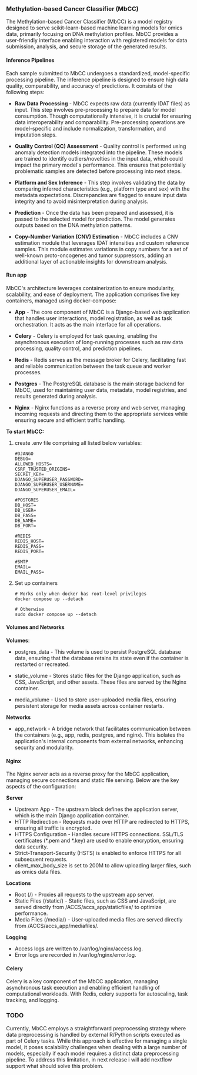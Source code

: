 ### Methylation-based Cancer Classifier (MbCC)
The Methylation-based Cancer Classifier (MbCC) is a model registry designed to serve scikit-learn-based machine learning models for omics data, primarily focusing on DNA methylation profiles. 
MbCC provides a user-friendly interface enabling interaction with registered models for data submission, analysis, and secure storage of the generated results.

#### Inference Pipelines
Each sample submitted to MbCC undergoes a standardized, model-specific processing pipeline. The inference pipeline is designed to ensure high data quality, comparability, and accuracy of predictions. It consists of the following steps:

- **Raw Data Processing** -
MbCC expects raw data (currently IDAT files) as input. This step involves pre-processing to prepare data for model consumption. Though computationally intensive, it is crucial for ensuring data interoperability and comparability. Pre-processing operations are model-specific and include normalization, transformation, and imputation steps.

- **Quality Control (QC) Assessment** -
Quality control is performed using anomaly detection models integrated into the pipeline. These models are trained to identify outliers/novelties in the input data, which could impact the primary model's performance. This ensures that potentially problematic samples are detected before processing into next steps.

- **Platform and Sex Inference** - 
This step involves validating the data by comparing inferred characteristics (e.g., platform type and sex) with the metadata expectations. Discrepancies are flagged to ensure input data integrity and to avoid misinterpretation during analysis.

- **Prediction** - 
Once the data has been prepared and assessed, it is passed to the selected model for prediction. The model generates outputs based on the DNA methylation patterns.

- **Copy-Number Variation (CNV) Estimation** - 
MbCC includes a CNV estimation module that leverages IDAT intensities and custom reference samples. This module estimates variations in copy numbers for a set of well-known proto-oncogenes and tumor suppressors, adding an additional layer of actionable insights for downstream analysis.


#### Run app
MbCC's architecture leverages containerization to ensure modularity, scalability, and ease of deployment. The application comprises five key containers, managed using docker-compose:

- **App** - The core component of MbCC is a Django-based web application that handles user interactions, model registration, as well as task orchestration. It acts as the main interface for all operations.

- **Celery** - Celery is employed for task queuing, enabling the asynchronous execution of long-running processes such as raw data processing, quality control, and prediction pipelines.

- **Redis** - Redis serves as the message broker for Celery, facilitating fast and reliable communication between the task queue and worker processes.

- **Postgres** - The PostgreSQL database is the main storage backend for MbCC, used for maintaining user data, metadata, model registries, and results generated during analysis.

- **Nginx** - Nginx functions as a reverse proxy and web server, managing incoming requests and directing them to the appropriate services while ensuring secure and efficient traffic handling.


**To start MbCC:**

1. create .env file comprising all listed below variables:

    ```
    #DJANGO
    DEBUG=
    ALLOWED_HOSTS=
    CSRF_TRUSTED_ORIGINS=
    SECRET_KEY=
    DJANGO_SUPERUSER_PASSWORD=
    DJANGO_SUPERUSER_USERNAME=
    DJANGO_SUPERUSER_EMAIL=
    
    #POSTGRES
    DB_HOST=
    DB_USER=
    DB_PASS=
    DB_NAME=
    DB_PORT=
    
    #REDIS
    REDIS_HOST=
    REDIS_PASS=
    REDIS_PORT=
    
    #SMTP
    EMAIL=
    EMAIL_PASS=
    ```

2. Set up containers

    ```
    # Works only when docker has root-level privileges
    docker compose up --detach
    
    # Otherwise
    sudo docker compose up --detach
    ```

#### Volumes and Networks

**Volumes**:
- postgres_data - This volume is used to persist PostgreSQL database data, ensuring that the database retains its state even if the container is restarted or recreated.

- static_volume - Stores static files for the Django application, such as CSS, JavaScript, and other assets. These files are served by the Nginx container.

- media_volume - Used to store user-uploaded media files, ensuring persistent storage for media assets across container restarts.

**Networks**
- app_network - A bridge network that facilitates communication between the containers (e.g., app, redis, postgres, and nginx). This isolates the application's internal components from external networks, enhancing security and modularity.

#### Nginx
The Nginx server acts as a reverse proxy for the MbCC application, managing secure connections and static file serving. Below are the key aspects of the configuration:

**Server**
- Upstream App - The upstream block defines the application server, which is the main Django application container.
- HTTP Redirection - Requests made over HTTP are redirected to HTTPS, ensuring all traffic is encrypted.
- HTTPS Configuration - Handles secure HTTPS connections.  SSL/TLS certificates (*.pem and *.key) are used to enable encryption, ensuring data security.
- Strict-Transport-Security (HSTS) is enabled to enforce HTTPS for all subsequent requests.
- client_max_body_size is set to 200M to allow uploading larger files, such as omics data files.

**Locations**
- Root (/) - Proxies all requests to the upstream app server. 
- Static Files (/static/) - Static files, such as CSS and JavaScript, are served directly from /ACCS/accs_app/staticfiles/ to optimize performance.
- Media Files (/media/) - User-uploaded media files are served directly from /ACCS/accs_app/mediafiles/.

**Logging**
- Access logs are written to /var/log/nginx/access.log.
- Error logs are recorded in /var/log/nginx/error.log.

#### Celery
Celery is a key component of the MbCC application, managing asynchronous task execution and enabling efficient handling of computational workloads. 
With Redis, celery supports for autoscaling, task tracking, and logging.


### TODO
Currently, MbCC employs a straightforward preprocessing strategy where data preprocessing is handled by external R/Python scripts executed as part of Celery tasks. While this approach is effective for managing a single model, it poses scalability challenges when dealing with a large number of models, especially if each model requires a distinct data preprocessing pipeline.
To address this limitation, in next release i will add nextflow support what should solve this problem.

